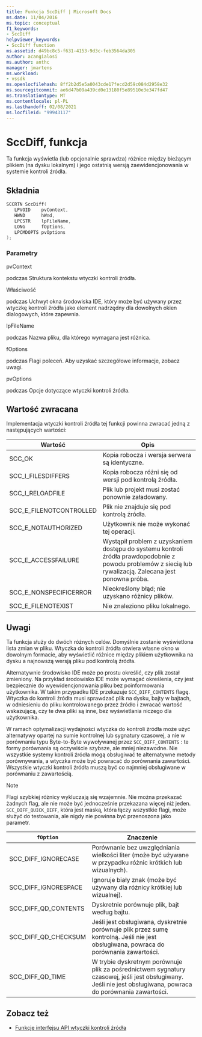 ```yaml
---
title: Funkcja SccDiff | Microsoft Docs
ms.date: 11/04/2016
ms.topic: conceptual
f1_keywords:
- SccDiff
helpviewer_keywords:
- SccDiff function
ms.assetid: d49bc8c5-f631-4153-9d3c-feb3564da305
author: acangialosi
ms.author: anthc
manager: jmartens
ms.workload:
- vssdk
ms.openlocfilehash: 8ff2b2d5e5a0043cde17fecd2d59c084d2958e32
ms.sourcegitcommit: ae6d47b09a439cd0e13180f5e89510e3e347fd47
ms.translationtype: MT
ms.contentlocale: pl-PL
ms.lasthandoff: 02/08/2021
ms.locfileid: "99943117"
---
```

# <a name="sccdiff-function"></a>SccDiff, funkcja
Ta funkcja wyświetla (lub opcjonalnie sprawdza) różnice między bieżącym plikiem (na dysku lokalnym) i jego ostatnią wersją zaewidencjonowania w systemie kontroli źródła.

## <a name="syntax"></a>Składnia

```cpp
SCCRTN SccDiff(
   LPVOID    pvContext,
   HWND      hWnd,
   LPCSTR    lpFileName,
   LONG      fOptions,
   LPCMDOPTS pvOptions
);
```

### <a name="parameters"></a>Parametry
 pvContext

podczas Struktura kontekstu wtyczki kontroli źródła.

 Właściwość

podczas Uchwyt okna środowiska IDE, który może być używany przez wtyczkę kontroli źródła jako element nadrzędny dla dowolnych okien dialogowych, które zapewnia.

 lpFileName

podczas Nazwa pliku, dla którego wymagana jest różnica.

 fOptions

podczas Flagi poleceń. Aby uzyskać szczegółowe informacje, zobacz uwagi.

 pvOptions

podczas Opcje dotyczące wtyczki kontroli źródła.

## <a name="return-value"></a>Wartość zwracana
 Implementacja wtyczki kontroli źródła tej funkcji powinna zwracać jedną z następujących wartości:

|Wartość|Opis|
|-----------|-----------------|
|SCC_OK|Kopia robocza i wersja serwera są identyczne.|
|SCC_I_FILESDIFFERS|Kopia robocza różni się od wersji pod kontrolą źródła.|
|SCC_I_RELOADFILE|Plik lub projekt musi zostać ponownie załadowany.|
|SCC_E_FILENOTCONTROLLED|Plik nie znajduje się pod kontrolą źródła.|
|SCC_E_NOTAUTHORIZED|Użytkownik nie może wykonać tej operacji.|
|SCC_E_ACCESSFAILURE|Wystąpił problem z uzyskaniem dostępu do systemu kontroli źródła prawdopodobnie z powodu problemów z siecią lub rywalizacją. Zalecana jest ponowna próba.|
|SCC_E_NONSPECIFICERROR|Nieokreślony błąd; nie uzyskano różnicy plików.|
|SCC_E_FILENOTEXIST|Nie znaleziono pliku lokalnego.|

## <a name="remarks"></a>Uwagi
 Ta funkcja służy do dwóch różnych celów. Domyślnie zostanie wyświetlona lista zmian w pliku. Wtyczka do kontroli źródła otwiera własne okno w dowolnym formacie, aby wyświetlić różnice między plikiem użytkownika na dysku a najnowszą wersją pliku pod kontrolą źródła.

 Alternatywnie środowisko IDE może po prostu określić, czy plik został zmieniony. Na przykład środowisko IDE może wymagać określenia, czy jest bezpiecznie do wyewidencjonowania pliku bez poinformowania użytkownika. W takim przypadku IDE przekazuje `SCC_DIFF_CONTENTS` flagę. Wtyczka do kontroli źródła musi sprawdzać plik na dysku, bajty w bajtach, w odniesieniu do pliku kontrolowanego przez źródło i zwracać wartość wskazującą, czy te dwa pliki są inne, bez wyświetlania niczego dla użytkownika.

 W ramach optymalizacji wydajności wtyczka do kontroli źródła może użyć alternatywy opartej na sumie kontrolnej lub sygnatury czasowej, a nie w porównaniu typu Byte-to-Byte wywoływanej przez `SCC_DIFF_CONTENTS` : te formy porównania są oczywiście szybsze, ale mniej niezawodne. Nie wszystkie systemy kontroli źródła mogą obsługiwać te alternatywne metody porównywania, a wtyczka może być powracać do porównania zawartości. Wszystkie wtyczki kontroli źródła muszą być co najmniej obsługiwane w porównaniu z zawartością.

> [!NOTE]
> Flagi szybkiej różnicy wykluczają się wzajemnie. Nie można przekazać żadnych flag, ale nie może być jednocześnie przekazana więcej niż jeden. `SCC_DIFF_QUICK_DIFF`, która jest maską, która łączy wszystkie flagi, może służyć do testowania, ale nigdy nie powinna być przenoszona jako parametr.

|`fOption`|Znaczenie|
|---------------|-------------|
|SCC_DIFF_IGNORECASE|Porównanie bez uwzględniania wielkości liter (może być używane w przypadku różnic krótkich lub wizualnych).|
|SCC_DIFF_IGNORESPACE|Ignoruje biały znak (może być używany dla różnicy krótkiej lub wizualnej).|
|SCC_DIFF_QD_CONTENTS|Dyskretnie porównuje plik, bajt według bajtu.|
|SCC_DIFF_QD_CHECKSUM|Jeśli jest obsługiwana, dyskretnie porównuje plik przez sumę kontrolną. Jeśli nie jest obsługiwana, powraca do porównania zawartości.|
|SCC_DIFF_QD_TIME|W trybie dyskretnym porównuje plik za pośrednictwem sygnatury czasowej, jeśli jest obsługiwany. Jeśli nie jest obsługiwana, powraca do porównania zawartości.|

## <a name="see-also"></a>Zobacz też
- [Funkcje interfejsu API wtyczki kontroli źródła](../extensibility/source-control-plug-in-api-functions.md)
